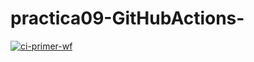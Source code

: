 # practica09-GitHubActions-
[![ci-primer-wf](https://github.com/ruescog/practica09-GitHubActions/actions/workflows/ci-primer-wf.yml/badge.svg)](https://github.com/ruescog/practica09-GitHubActions/actions/workflows/ci-primer-wf.yml)

